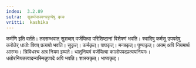 ```yaml
---
index:  3.2.89
sutra:  सुकर्मपापमन्त्रपुण्येषु कृञः
vritti:  kashika 
---
```


कर्मणि इति वर्तते। तदसम्भवात् सुशब्दम् वर्जयित्वा परिशिष्टानां विशेषणं भवति। स्वादिषु कर्मसु उपपदेषु करोतेर् धातोः क्विप् प्रत्ययो भवति। सुकृत्। कर्मकृत्। पापकृत्। मन्त्रकृत्। पुण्यकृत्। अयम् अपि नियमार्थ आरम्भः। त्रिविधश्च अत्र नियम इष्यते। धातुनियमं वर्जयित्वा कालोपपदप्रत्ययनियमः। धतोरनियतत्वादन्यस्मिन्नुपपदे अपि भवति। शास्त्रकृत्। भाष्यकृट्।

